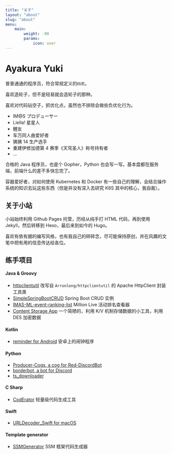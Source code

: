 ```yaml
---
title: "关于"
layout: "about"
slug: "about"
menu:
    main:
        weight: -90
        params:
            icon: user
---
```


# Ayakura Yuki

普普通通的程序员，符合常规定义的`码农`。

喜欢造轮子，但不是轻易就会造轮子的那种。

喜欢对代码钻空子，抓优化点，虽然也不排除会做些负优化行为。

-   IM@S プロデューサー
-   Liella! 星星人
-   鲤友
-   车万同人曲爱好者
-   狒狒 14 生产选手
-   重建伊修加德第 4 赛季《天穹圣人》称号持有者
-   ...

合格的 Java 程序员，也是个 Gopher，Python 也会写一写。基本盘都在服务端，前端什么的差不多快忘完了。

容器爱好者，对如何使用 Kubernetes 和 Docker 有一些自己的理解，会结合操作系统的知识去玩这些东西（但是并没有深入去研究 K8S 其中的核心，我自裁）。

## 关于小站

小站始终利用 Github Pages 托管，历经从纯手打 HTML 代码，再到使用 Jekyll，然后转移到 Hexo，最后来到如今的 Hugo。

喜欢有依有据的编写风格，也有我自己的碎碎念，尽可能保持原创，并在风趣的文笔中把有用的信息传达给各位。

## 练手项目

#### Java & Groovy

-   [httpclientutil](https://github.com/AyakuraYuki/httpclientutil) 改写自 `Arronlong/httpclientutil` 的 Apache HttpClient 封装工具类
-   [SimpleSpringBootCRUD](https://github.com/AyakuraYuki/SimpleSpringBootCRUD) Spring Boot CRUD 实例
-   [IMAS-ML-event-ranking-list](https://github.com/AyakuraYuki/IMAS-ML-event-ranking-list) Million Live 活动排名查看器
-   [Content Storage App](https://github.com/AyakuraYuki/content-storage-app) 一个简陋的，利用 K/V 机制存储数据的小工具，利用 DES 加密数据

#### Kotlin

-   [reminder for Android](https://github.com/AyakuraYuki/reminder) 安卓上的闹钟程序

#### Python

-   [Producer-Cogs, a cog for Red-DiscordBot](https://github.com/8zu/Producer-Cogs)
-   [borderbot, a bot for Discord](https://github.com/AyakuraYuki/borderbot)
-   [ts_downloader](https://github.com/AyakuraYuki/ts_downloader)

#### C Sharp

-   [CodErator](https://github.com/AyakuraYuki/CodErator) 轻量级代码生成工具

#### Swift

-   [URLDecoder_Swift for macOS](https://github.com/AyakuraYuki/URLDecoder_Swift)

#### Template generator

-   [SSMGenerator](https://github.com/AyakuraYuki/SSMGenerator) SSM 框架代码生成器

